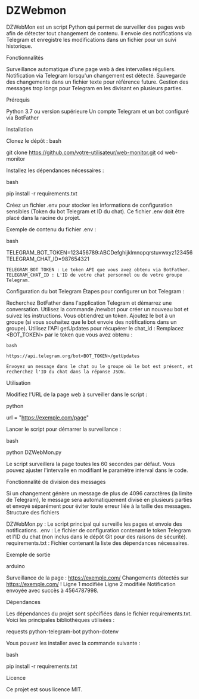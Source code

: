 # DZWebmon
DZWebMon est un script Python qui permet de surveiller des pages web afin de détecter tout changement de contenu. Il envoie des notifications via Telegram et enregistre les modifications dans un fichier pour un suivi historique.

Fonctionnalités

Surveillance automatique d'une page web à des intervalles réguliers.
Notification via Telegram lorsqu'un changement est détecté.
Sauvegarde des changements dans un fichier texte pour référence future.
Gestion des messages trop longs pour Telegram en les divisant en plusieurs parties.

Prérequis

Python 3.7 ou version supérieure
Un compte Telegram et un bot configuré via BotFather

Installation

Clonez le dépôt :
bash

git clone https://github.com/votre-utilisateur/web-monitor.git cd web-monitor

Installez les dépendances nécessaires :

bash

pip install -r requirements.txt

Créez un fichier .env pour stocker les informations de configuration sensibles (Token du bot Telegram et ID du chat). Ce fichier .env doit être placé dans la racine du projet.

Exemple de contenu du fichier .env :

bash

TELEGRAM_BOT_TOKEN=123456789:ABCDefghijklmnopqrstuvwxyz123456
TELEGRAM_CHAT_ID=987654321

    TELEGRAM_BOT_TOKEN : Le token API que vous avez obtenu via BotFather.
    TELEGRAM_CHAT_ID : L'ID de votre chat personnel ou de votre groupe Telegram.

Configuration du bot Telegram Étapes pour configurer un bot Telegram :

Recherchez BotFather dans l'application Telegram et démarrez une conversation.
Utilisez la commande /newbot pour créer un nouveau bot et suivez les instructions. Vous obtiendrez un token.
Ajoutez le bot à un groupe (si vous souhaitez que le bot envoie des notifications dans un groupe).
Utilisez l'API getUpdates pour récupérer le chat_id :
    Remplacez <BOT_TOKEN> par le token que vous avez obtenu :

    bash

    https://api.telegram.org/bot<BOT_TOKEN>/getUpdates

    Envoyez un message dans le chat ou le groupe où le bot est présent, et recherchez l'ID du chat dans la réponse JSON.

Utilisation

Modifiez l'URL de la page web à surveiller dans le script :

python

url = "https://exemple.com/page"

Lancer le script pour démarrer la surveillance :

bash

python DZWebMon.py

Le script surveillera la page toutes les 60 secondes par défaut. Vous pouvez ajuster l'intervalle en modifiant le paramètre interval dans le code.

Fonctionnalité de division des messages

Si un changement génère un message de plus de 4096 caractères (la limite de Telegram), le message sera automatiquement divisé en plusieurs parties et envoyé séparément pour éviter toute erreur liée à la taille des messages. Structure des fichiers

DZWebMon.py : Le script principal qui surveille les pages et envoie des notifications.
.env : Le fichier de configuration contenant le token Telegram et l'ID du chat (non inclus dans le dépôt Git pour des raisons de sécurité).
requirements.txt : Fichier contenant la liste des dépendances nécessaires.

Exemple de sortie

arduino

Surveillance de la page : https://exemple.com/ Changements détectés sur https://exemple.com/ ! Ligne 1 modifiée Ligne 2 modifiée Notification envoyée avec succès à 4564787998.

Dépendances

Les dépendances du projet sont spécifiées dans le fichier requirements.txt. Voici les principales bibliothèques utilisées :

requests
python-telegram-bot
python-dotenv

Vous pouvez les installer avec la commande suivante :

bash

pip install -r requirements.txt

Licence

Ce projet est sous licence MIT.
